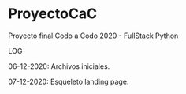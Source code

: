# ProyectoCaC
Proyecto final Codo a Codo 2020 - FullStack Python

LOG

06-12-2020: Archivos iniciales.

07-12-2020: Esqueleto landing page.
